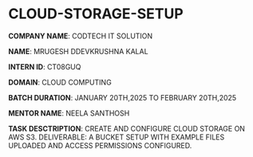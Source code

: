 # CLOUD-STORAGE-SETUP

**COMPANY NAME**: CODTECH IT SOLUTION

**NAME**: MRUGESH DDEVKRUSHNA KALAL

**INTERN ID**: CT08GUQ

**DOMAIN**: CLOUD COMPUTING

**BATCH DURATION**: JANUARY 20TH,2025 TO FEBRUARY 20TH,2025

**MENTOR NAME**: NEELA SANTHOSH

**TASK DESCTRIPTION**: CREATE AND CONFIGURE CLOUD STORAGE ON AWS S3. DELIVERABLE: A BUCKET SETUP WITH EXAMPLE FILES UPLOADED AND ACCESS PERMISSIONS CONFIGURED.
